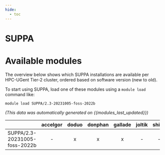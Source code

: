 ```yaml
---
hide:
  - toc
---
```


SUPPA
=====

# Available modules


The overview below shows which SUPPA installations are available per HPC-UGent Tier-2 cluster, ordered based on software version (new to old).

To start using SUPPA, load one of these modules using a `module load` command like:

```shell
module load SUPPA/2.3-20231005-foss-2022b
```

*(This data was automatically generated on {{modules_last_updated}})*  

| |accelgor|doduo|donphan|gallade|joltik|shinx|
| :---: | :---: | :---: | :---: | :---: | :---: | :---: |
|SUPPA/2.3-20231005-foss-2022b|-|x|x|x|-|-|
